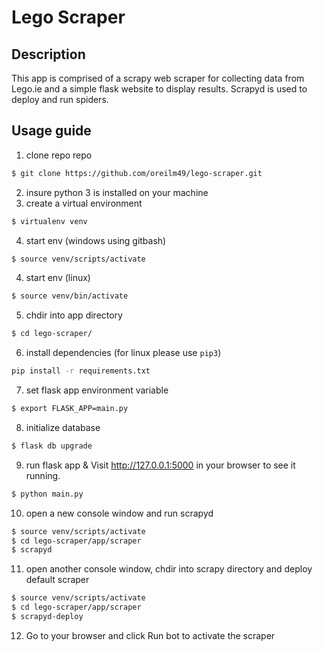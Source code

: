 # Lego Scraper
## Description
This app is comprised of a scrapy web scraper for collecting data from Lego.ie and a simple flask website to display results. Scrapyd is used to deploy and run spiders.

## Usage guide
1. clone repo repo
```sh
$ git clone https://github.com/oreilm49/lego-scraper.git
```
2. insure python 3 is installed on your machine
3. create a virtual environment
```sh
$ virtualenv venv
```
4. start env (windows using gitbash)
```sh
$ source venv/scripts/activate
```
4. start env (linux)
```sh
$ source venv/bin/activate
```
5. chdir into app directory
```sh
$ cd lego-scraper/
```
6. install dependencies (for linux please use `pip3`)
```sh
pip install -r requirements.txt
```
7. set flask app environment variable
```sh
$ export FLASK_APP=main.py
```
8. initialize database
```sh
$ flask db upgrade
```
9. run flask app & Visit http://127.0.0.1:5000 in your browser to see it running.
```sh
$ python main.py
```

10. open a new console window and run scrapyd
```sh
$ source venv/scripts/activate
$ cd lego-scraper/app/scraper
$ scrapyd
```
11. open another console window, chdir into scrapy directory and deploy default scraper
```sh
$ source venv/scripts/activate
$ cd lego-scraper/app/scraper
$ scrapyd-deploy
```
12. Go to your browser and click Run bot to activate the scraper